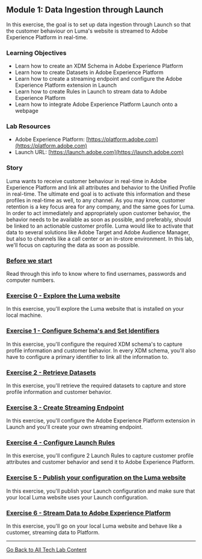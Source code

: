 ## Module 1: Data Ingestion through Launch
In this exercise, the goal is to set up data ingestion through Launch so that the customer behaviour on Luma's website is streamed to Adobe Experience Platform in real-time.

### Learning Objectives

- Learn how to create an XDM Schema in Adobe Experience Platform
- Learn how to create Datasets in Adobe Experience Platform
- Learn how to create a streaming endpoint and configure the Adobe Experience Platform extension in Launch
- Learn how to create Rules in Launch to stream data to Adobe Experience Platform
- Learn how to integrate Adobe Experience Platform Launch onto a webpage

### Lab Resources

- Adobe Experience Platform: [https://platform.adobe.com](https://platform.adobe.com)
- Launch URL: [https://launch.adobe.com](https://launch.adobe.com)

### Story

Luma wants to receive customer behaviour in real-time in Adobe Experience Platform and link all attributes and behavior to the Unified Profile in real-time. The ultimate end goal is to activate this information and these profiles in real-time as well, to any channel.
As you may know, customer retention is a key focus area for any company, and the same goes for Luma. 
In order to act immediately and appropriately upon customer behavior, the behavior needs to be available as soon as possible, and preferably, should be linked to an actionable customer profile.
Luma would like to activate that data to several solutions like Adobe Target and Adobe Audience Manager, but also to channels like a call center or an in-store environment.
In this lab, we'll focus on capturing the data as soon as possible.

### [Before we start](./info.md)
Read through this info to know where to find usernames, passwords and computer numbers.

### [Exercise 0 - Explore the Luma website](./ex0.md)
In this exercise, you'll explore the Luma website that is installed on your local machine.

### [Exercise 1 - Configure Schema's and Set Identifiers](./ex1.md)
In this exercise, you'll configure the required XDM schema's to capture profile information and customer behavior. In every XDM schema, you'll also have to configure a primary identifier to link all the information to.

### [Exercise 2 - Retrieve Datasets](./ex2.md)
In this exercise, you'll retrieve the required datasets to capture and store profile information and customer behavior.

### [Exercise 3 - Create Streaming Endpoint](./ex3.md)
In this exercise, you'll configure the Adobe Experience Platform extension in Launch and you'll create your own streaming endpoint.

### [Exercise 4 - Configure Launch Rules](./ex4.md)
In this exercise, you'll configure 2 Launch Rules to capture customer profile attributes and customer behavior and send it to Adobe Experience Platform.

### [Exercise 5 - Publish your configuration on the Luma website](./ex5.md)
In this exercise, you'll publish your Launch configuration and make sure that your local Luma website uses your Launch configuration.

### [Exercise 6 - Stream Data to Adobe Experience Platform](./ex6.md)
In this exercise, you'll go on your local Luma website and behave like a customer, streaming data to Platform.

---

[Go Back to All Tech Lab Content](../README.md)



